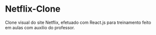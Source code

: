# Netflix-Clone
Clone visual do site Netflix, efetuado com React.js para treinamento feito em aulas com auxilio do professor. 
